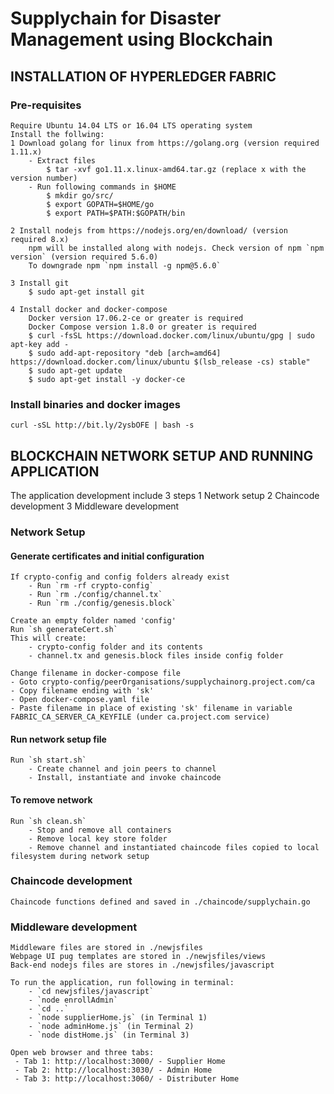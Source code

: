 # **Supplychain for Disaster Management using Blockchain**

## **INSTALLATION OF HYPERLEDGER FABRIC**

### **Pre-requisites**
	Require Ubuntu 14.04 LTS or 16.04 LTS operating system
	Install the follwing:
	1 Download golang for linux from https://golang.org (version required 1.11.x)
		- Extract files
			$ tar -xvf go1.11.x.linux-amd64.tar.gz (replace x with the version number)
		- Run following commands in $HOME
			$ mkdir go/src/
			$ export GOPATH=$HOME/go
			$ export PATH=$PATH:$GOPATH/bin

	2 Install nodejs from https://nodejs.org/en/download/ (version required 8.x)
		npm will be installed along with nodejs. Check version of npm `npm version` (version required 5.6.0)
		To downgrade npm `npm install -g npm@5.6.0`

	3 Install git
		$ sudo apt-get install git

	4 Install docker and docker-compose
		Docker version 17.06.2-ce or greater is required
		Docker Compose version 1.8.0 or greater is required
		$ curl -fsSL https://download.docker.com/linux/ubuntu/gpg | sudo apt-key add -
		$ sudo add-apt-repository "deb [arch=amd64] https://download.docker.com/linux/ubuntu $(lsb_release -cs) stable"
		$ sudo apt-get update
		$ sudo apt-get install -y docker-ce

### **Install binaries and docker images**
	curl -sSL http://bit.ly/2ysbOFE | bash -s



## **BLOCKCHAIN NETWORK SETUP AND RUNNING APPLICATION**

The application development include 3 steps	
	1 Network setup
	2 Chaincode development
	3 Middleware development

### **Network Setup**

#### **Generate certificates and initial configuration**
	If crypto-config and config folders already exist
		- Run `rm -rf crypto-config`
		- Run `rm ./config/channel.tx`
		- Run `rm ./config/genesis.block`

	Create an empty folder named 'config'
	Run `sh generateCert.sh`
	This will create:
		- crypto-config folder and its contents
		- channel.tx and genesis.block files inside config folder

	Change filename in docker-compose file
	- Goto crypto-config/peerOrganisations/supplychainorg.project.com/ca
	- Copy filename ending with 'sk'
	- Open docker-compose.yaml file
	- Paste filename in place of existing 'sk' filename in variable FABRIC_CA_SERVER_CA_KEYFILE (under ca.project.com service)

#### **Run network setup file**
	Run `sh start.sh`
		- Create channel and join peers to channel
		- Install, instantiate and invoke chaincode

#### **To remove network**
	Run `sh clean.sh`
		- Stop and remove all containers
		- Remove local key store folder
		- Remove channel and instantiated chaincode files copied to local filesystem during network setup

### **Chaincode development**

	Chaincode functions defined and saved in ./chaincode/supplychain.go

### **Middleware development**

	Middleware files are stored in ./newjsfiles
	Webpage UI pug templates are stored in ./newjsfiles/views
	Back-end nodejs files are stores in ./newjsfiles/javascript

	To run the application, run following in terminal:
		- `cd newjsfiles/javascript`
		- `node enrollAdmin`
		- `cd ..`
		- `node supplierHome.js` (in Terminal 1)
		- `node adminHome.js` (in Terminal 2)
		- `node distHome.js` (in Terminal 3)

	Open web browser and three tabs:
	 - Tab 1: http://localhost:3000/ - Supplier Home
	 - Tab 2: http://localhost:3030/ - Admin Home
	 - Tab 3: http://localhost:3060/ - Distributer Home
